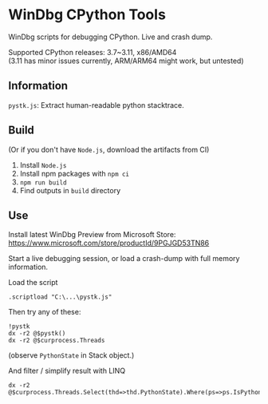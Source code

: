 # WinDbg CPython Tools

WinDbg scripts for debugging CPython. Live and crash dump.

Supported CPython releases: 3.7~3.11, x86/AMD64  
(3.11 has minor issues currently, ARM/ARM64 might work, but untested)

## Information

`pystk.js`: Extract human-readable python stacktrace.

## Build

(Or if you don't have `Node.js`, download the artifacts from CI)

1. Install `Node.js`
2. Install npm packages with `npm ci`
3. `npm run build`
4. Find outputs in `build` directory

## Use

Install latest WinDbg Preview from Microsoft Store: https://www.microsoft.com/store/productId/9PGJGD53TN86

Start a live debugging session, or load a crash-dump with full memory information.

Load the script

```
.scriptload "C:\...\pystk.js"
```

Then try any of these:

```
!pystk
dx -r2 @$pystk()
dx -r2 @$curprocess.Threads
```

(observe `PythonState` in Stack object.)

And filter / simplify result with LINQ

```
dx -r2 @$curprocess.Threads.Select(thd=>thd.PythonState).Where(ps=>ps.IsPythonThread)
```
